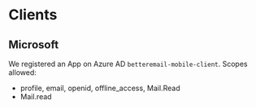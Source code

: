 # Clients
## Microsoft

We registered an App on Azure AD `betteremail-mobile-client`.
Scopes allowed: 

- profile, email, openid, offline_access, Mail.Read
- Mail.read
